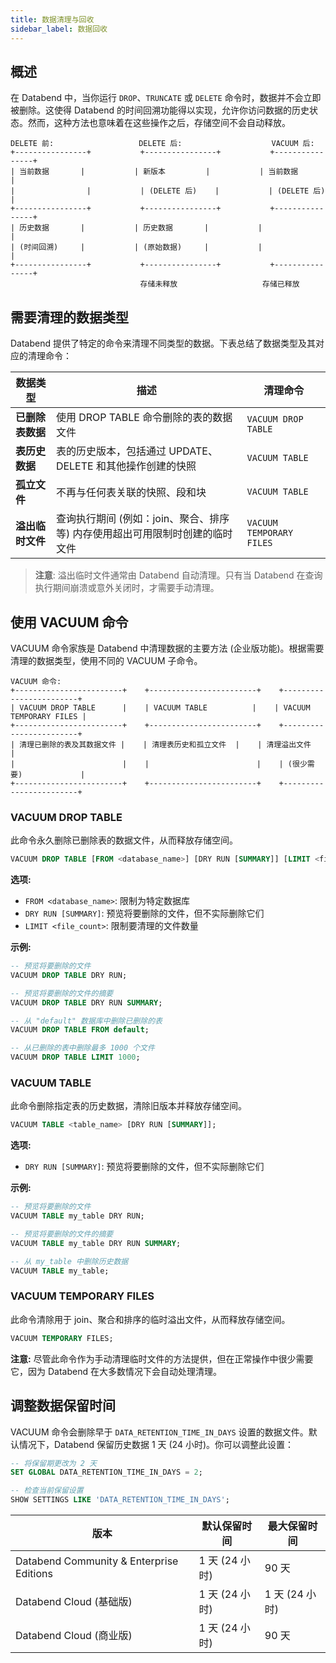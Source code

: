 ```yaml
---
title: 数据清理与回收
sidebar_label: 数据回收
---
```


## 概述

在 Databend 中，当你运行 `DROP`、`TRUNCATE` 或 `DELETE` 命令时，数据并不会立即被删除。这使得 Databend 的时间回溯功能得以实现，允许你访问数据的历史状态。然而，这种方法也意味着在这些操作之后，存储空间不会自动释放。

```
DELETE 前:                   DELETE 后:                    VACUUM 后:
+----------------+           +----------------+           +----------------+
| 当前数据       |           | 新版本         |           | 当前数据       |
|                |           | (DELETE 后)    |           | (DELETE 后)    |
+----------------+           +----------------+           +----------------+
| 历史数据       |           | 历史数据       |           |                |
| (时间回溯)     |           | (原始数据)     |           |                |
+----------------+           +----------------+           +----------------+
                             存储未释放                   存储已释放
```

## 需要清理的数据类型

Databend 提供了特定的命令来清理不同类型的数据。下表总结了数据类型及其对应的清理命令：

| 数据类型           | 描述                                                                                                 | 清理命令                  |
|--------------------|------------------------------------------------------------------------------------------------------|---------------------------|
| **已删除表数据**   | 使用 DROP TABLE 命令删除的表的数据文件                                                               | `VACUUM DROP TABLE`       |
| **表历史数据**     | 表的历史版本，包括通过 UPDATE、DELETE 和其他操作创建的快照                                           | `VACUUM TABLE`            |
| **孤立文件**       | 不再与任何表关联的快照、段和块                                                                       | `VACUUM TABLE`            |
| **溢出临时文件**   | 查询执行期间 (例如：join、聚合、排序等) 内存使用超出可用限制时创建的临时文件                         | `VACUUM TEMPORARY FILES`  |

> **注意**: 溢出临时文件通常由 Databend 自动清理。只有当 Databend 在查询执行期间崩溃或意外关闭时，才需要手动清理。

## 使用 VACUUM 命令

VACUUM 命令家族是 Databend 中清理数据的主要方法 (企业版功能)。根据需要清理的数据类型，使用不同的 VACUUM 子命令。

```
VACUUM 命令:
+------------------------+    +------------------------+    +------------------------+
| VACUUM DROP TABLE      |    | VACUUM TABLE          |    | VACUUM TEMPORARY FILES |
+------------------------+    +------------------------+    +------------------------+
| 清理已删除的表及其数据文件 |    | 清理表历史和孤立文件  |    | 清理溢出文件           |
|                        |    |                        |    | (很少需要)             |
+------------------------+    +------------------------+    +------------------------+
```

### VACUUM DROP TABLE

此命令永久删除已删除表的数据文件，从而释放存储空间。

```sql
VACUUM DROP TABLE [FROM <database_name>] [DRY RUN [SUMMARY]] [LIMIT <file_count>];
```

**选项:**
- `FROM <database_name>`: 限制为特定数据库
- `DRY RUN [SUMMARY]`: 预览将要删除的文件，但不实际删除它们
- `LIMIT <file_count>`: 限制要清理的文件数量

**示例:**

```sql
-- 预览将要删除的文件
VACUUM DROP TABLE DRY RUN;

-- 预览将要删除的文件的摘要
VACUUM DROP TABLE DRY RUN SUMMARY;

-- 从 "default" 数据库中删除已删除的表
VACUUM DROP TABLE FROM default;

-- 从已删除的表中删除最多 1000 个文件
VACUUM DROP TABLE LIMIT 1000;
```

### VACUUM TABLE

此命令删除指定表的历史数据，清除旧版本并释放存储空间。

```sql
VACUUM TABLE <table_name> [DRY RUN [SUMMARY]];
```

**选项:**
- `DRY RUN [SUMMARY]`: 预览将要删除的文件，但不实际删除它们

**示例:**

```sql
-- 预览将要删除的文件
VACUUM TABLE my_table DRY RUN;

-- 预览将要删除的文件的摘要
VACUUM TABLE my_table DRY RUN SUMMARY;

-- 从 my_table 中删除历史数据
VACUUM TABLE my_table;
```

### VACUUM TEMPORARY FILES

此命令清除用于 join、聚合和排序的临时溢出文件，从而释放存储空间。

```sql
VACUUM TEMPORARY FILES;
```

**注意:** 尽管此命令作为手动清理临时文件的方法提供，但在正常操作中很少需要它，因为 Databend 在大多数情况下会自动处理清理。

## 调整数据保留时间

VACUUM 命令会删除早于 `DATA_RETENTION_TIME_IN_DAYS` 设置的数据文件。默认情况下，Databend 保留历史数据 1 天 (24 小时)。你可以调整此设置：

```sql
-- 将保留期更改为 2 天
SET GLOBAL DATA_RETENTION_TIME_IN_DAYS = 2;

-- 检查当前保留设置
SHOW SETTINGS LIKE 'DATA_RETENTION_TIME_IN_DAYS';
```

| 版本                                   | 默认保留时间      | 最大保留时间 |
|----------------------------------------|-------------------|--------------|
| Databend Community & Enterprise Editions | 1 天 (24 小时)    | 90 天        |
| Databend Cloud (基础版)                | 1 天 (24 小时)    | 1 天 (24 小时) |
| Databend Cloud (商业版)                | 1 天 (24 小时)    | 90 天        |